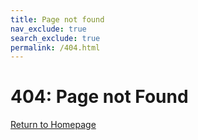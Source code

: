 ```yaml
---
title: Page not found
nav_exclude: true
search_exclude: true
permalink: /404.html
---
```


# 404: Page not Found

<imc src="assets/global/404.png" />

<a href="index.html">Return to Homepage</a>
